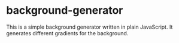 # background-generator

This is a simple background generator written in plain JavaScript. It generates different gradients for the background.

